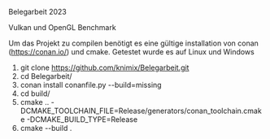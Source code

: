 Belegarbeit 2023

Vulkan und OpenGL Benchmark


Um das Projekt zu compilen benötigt es eine gültige installation von conan (https://conan.io/) und cmake.
Getestet wurde es auf Linux und Windows

1. git clone https://github.com/knimix/Belegarbeit.git
2. cd Belegarbeit/
3. conan install conanfile.py --build=missing
4. cd build/
5. cmake .. -DCMAKE_TOOLCHAIN_FILE=Release/generators/conan_toolchain.cmake -DCMAKE_BUILD_TYPE=Release
6. cmake --build .
